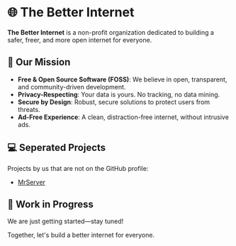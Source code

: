 # 🌐 The Better Internet

**The Better Internet** is a non-profit organization dedicated to building a safer, freer, and more open internet for everyone.  

## 🌱 Our Mission  
- **Free & Open Source Software (FOSS)**: We believe in open, transparent, and community-driven development.  
- **Privacy-Respecting**: Your data is yours. No tracking, no data mining.  
- **Secure by Design**: Robust, secure solutions to protect users from threats.  
- **Ad-Free Experience**: A clean, distraction-free internet, without intrusive ads.

## 💻 Seperated Projects
Projects by us that are not on the GitHub profile:
- [MrServer](https://github.com/mrserver-org)

## 🚧 Work in Progress  
We are just getting started—stay tuned!  

Together, let's build a better internet for everyone.  

